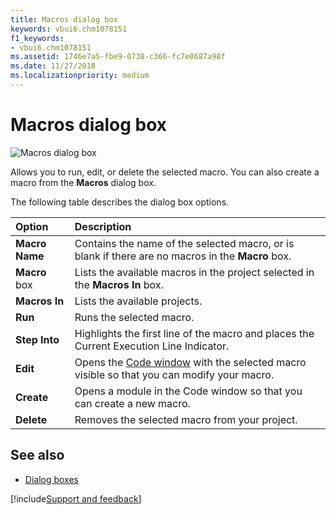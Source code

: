 ```yaml
---
title: Macros dialog box
keywords: vbui6.chm1078151
f1_keywords:
- vbui6.chm1078151
ms.assetid: 1746e7a5-fbe9-0738-c366-fc7e0687a98f
ms.date: 11/27/2018
ms.localizationpriority: medium
---
```



# Macros dialog box

![Macros dialog box](../../../images/macrodb_ZA01201623.gif)

Allows you to run, edit, or delete the selected macro. You can also create a macro from the **Macros** dialog box.

The following table describes the dialog box options.

|Option|Description|
|:-----|:----------|
|**Macro Name**|Contains the name of the selected macro, or is blank if there are no macros in the **Macro** box.|
|**Macro** box|Lists the available macros in the project selected in the **Macros In** box.|
|**Macros In**|Lists the available projects.|
|**Run**|Runs the selected macro.|
|**Step Into**|Highlights the first line of the macro and places the Current Execution Line Indicator.|
|**Edit**|Opens the [Code window](code-window.md) with the selected macro visible so that you can modify your macro.|
|**Create**|Opens a module in the Code window so that you can create a new macro.|
|**Delete**|Removes the selected macro from your project.|


## See also

- [Dialog boxes](../dialog-boxes.md)

[!include[Support and feedback](~/includes/feedback-boilerplate.md)]